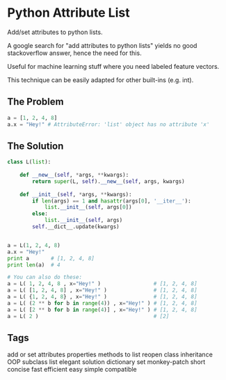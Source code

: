 Python Attribute List
=====================

Add/set attributes to python lists.

A google search for "add attributes to python lists" yields no good stackoverflow answer,
hence the need for this.

Useful for machine learning stuff where you need labeled feature vectors. 

This technique can be easily adapted for other built-ins (e.g. int).

The Problem
-----------

```Python
a = [1, 2, 4, 8]
a.x = "Hey!" # AttributeError: 'list' object has no attribute 'x'
```

The Solution
------------

```Python
class L(list):
 
    def __new__(self, *args, **kwargs):
        return super(L, self).__new__(self, args, kwargs)
 
    def __init__(self, *args, **kwargs):
        if len(args) == 1 and hasattr(args[0], '__iter__'):
            list.__init__(self, args[0])
        else:
            list.__init__(self, args)
        self.__dict__.update(kwargs)


a = L(1, 2, 4, 8)
a.x = "Hey!"
print a       # [1, 2, 4, 8]
print len(a)  # 4

# You can also do these:
a = L( 1, 2, 4, 8 , x="Hey!" )                 # [1, 2, 4, 8]
a = L( [1, 2, 4, 8] , x="Hey!" )               # [1, 2, 4, 8]
a = L( {1, 2, 4, 8} , x="Hey!" )               # [1, 2, 4, 8]
a = L( (2 ** b for b in range(4)) , x="Hey!" ) # [1, 2, 4, 8]
a = L( [2 ** b for b in range(4)] , x="Hey!" ) # [1, 2, 4, 8]
a = L( 2 )                                     # [2]
```

Tags
----

add or set attributes properties methods to list reopen class inheritance OOP subclass list elegant solution dictionary set monkey-patch short concise fast efficient easy simple compatible
